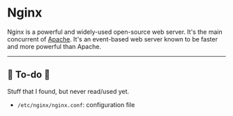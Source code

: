 # Nginx

<div class="row row-cols-lg-2"><div>

Nginx is a powerful and widely-used open-source web server. It's the main concurrent of [Apache](/operating-systems/cloud/webservers/apache/index.md). It's an event-based web server known to be faster and more powerful than Apache.
</div><div>
</div></div>

<hr class="sep-both">

## 👻 To-do 👻

Stuff that I found, but never read/used yet.

<div class="row row-cols-lg-2"><div>

* `/etc/nginx/nginx.conf`: configuration file
</div><div>
</div></div>